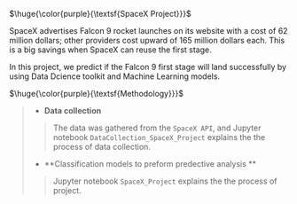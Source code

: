 $\huge{\color{purple}{\textsf{SpaceX Project}}}$

SpaceX advertises Falcon 9 rocket launches on its website with a cost of 62 million dollars; other providers cost upward of 165 million dollars each. This is a big savings when SpaceX can reuse the first stage. 

In this project, we predict if the Falcon 9 first stage will land successfully by using Data Dcience toolkit and Machine Learning models.


$\huge{\color{purple}{\textsf{Methodology}}}$
>
> * **Data collection**<br/>
>> The data was gathered from the `SpaceX API`, and Jupyter notebook `DataCollection_SpaceX_Project` explains the the process of data collection.
> * **Classification models to preform predective analysis **<br/>
>> Jupyter notebook `SpaceX_Project` explains the the process of project.
